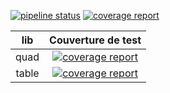 [![pipeline status](https://git.unistra.fr/avogel/compilateur-decaf/badges/master/pipeline.svg)](https://git.unistra.fr/avogel/compilateur-decaf/-/commits/master) 
 [![coverage report](https://git.unistra.fr/avogel/compilateur-decaf/badges/master/coverage.svg)](https://git.unistra.fr/avogel/compilateur-decaf/-/commits/master) 

|  lib  | Couverture de test |
|:-----:|:------------------:|
| quad  | [![coverage report](https://git.unistra.fr/avogel/compilateur-decaf/badges/master/coverage.svg?job=test-quad)](https://git.unistra.fr/avogel/compilateur-decaf/-/commits/master) |
| table | [![coverage report](https://git.unistra.fr/avogel/compilateur-decaf/badges/master/coverage.svg?job=test-table)](https://git.unistra.fr/avogel/compilateur-decaf/-/commits/master) |